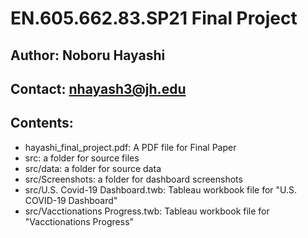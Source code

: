 # EN.605.662.83.SP21 Final Project 

## Author: Noboru Hayashi
## Contact: nhayash3@jh.edu 

## Contents: 
- hayashi_final_project.pdf: A PDF file for Final Paper 
- src: a folder for source files 
- src/data: a folder for source data 
- src/Screenshots: a folder for dashboard screenshots 
- src/U.S. Covid-19 Dashboard.twb: Tableau workbook file for "U.S. COVID-19 Dashboard"
- src/Vacctionations Progress.twb: Tableau workbook file for "Vacctionations Progress" 
